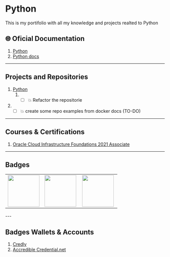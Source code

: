 # Python #
This is my portifolio with all my knowledge and projects realted to Python

## 🌐 Oficial Documentation ##
1. [Python](https://www.oracle.com/cloud/)
2. [Python docs](https://docs.oracle.com/en-us/iaas/Content/home.htm)

---

## Projects and Repositories ##

1.  [Python]()
    1.  * [ ] 💥 Refactor the repositorie
2.  * [ ] 💥 create some repo examples from docker docs (TO-DO)

---

## Courses & Certifications ##

1. [Oracle Cloud Infrastructure Foundations 2021 Associate](https://catalog-education.oracle.com/pls/certview/sharebadge?id=73F5DC1E0C56ADF384C44664EBA011D5D00CA2CC685C6EF42B56BA512D28F5F0)

---

## Badges ##
<table width="100%" border="0">
  <tr>    
  <td><img src="images/102_Oracle_Cloud_Infrastructure_Foundations_Associate.png"  height="100" /></td>
  <td><img src="" height="100" align="left"  /></td>
  <td><img src="" height="100" align="left" /></td>
  </tr>
</table>
---

## Badges Wallets & Accounts ##
1.  [Credly](https://www.credly.com/users/pedro-o-azevedo/badges)
2.  [Accredible Credential.net](https://sgq.io/nBjo4og)



